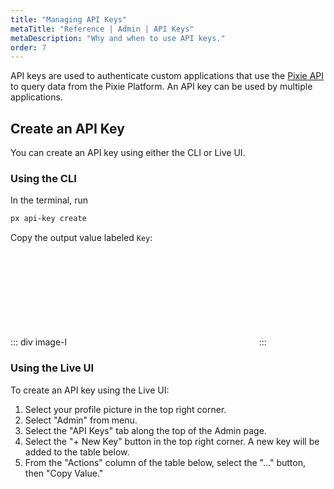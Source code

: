 ```yaml
---
title: "Managing API Keys"
metaTitle: "Reference | Admin | API Keys"
metaDescription: "Why and when to use API keys."
order: 7
---
```


API keys are used to authenticate custom applications that use the [Pixie API](/reference/api/overview) to query data from the Pixie Platform. An API key can be used by multiple applications.

## Create an API Key

You can create an API key using either the CLI or Live UI.

### Using the CLI

In the terminal, run

```bash
px api-key create
```

Copy the output value labeled `Key`:

::: div image-l
<svg title='CLI output for `px api-key create` command.' src='admin/cli-create-api-key.png'/>
:::

### Using the Live UI

To create an API key using the Live UI:

1. Select your profile picture in the top right corner.
2. Select "Admin" from menu.
3. Select the "API Keys" tab along the top of the Admin page.
4. Select the "+ New Key" button in the top right corner. A new key will be added to the table below.
5. From the "Actions" column of the table below, select the "..." button, then "Copy Value."

<svg title='API Key interface in the Live UI Admin page.' src='admin/live-ui-create-api-key.png'/>
